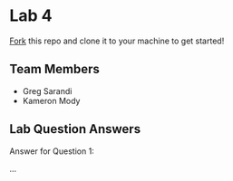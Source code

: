 # Lab 4
[Fork](https://docs.github.com/en/get-started/quickstart/fork-a-repo) this repo and clone it to your machine to get started!

## Team Members
- Greg Sarandi
- Kameron Mody

## Lab Question Answers

Answer for Question 1: 

...